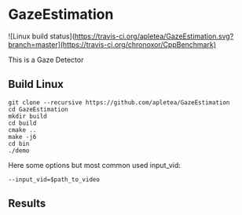 # GazeEstimation

![Linux build status](https://travis-ci.org/apletea/GazeEstimation.svg?branch=master](https://travis-ci.org/chronoxor/CppBenchmark)

This is a Gaze Detector 

## Build Linux
    git clone --recursive https://github.com/apletea/GazeEstimation
    cd GazeEstimation
    mkdir build
    cd build
    cmake ..
    make -j6
    cd bin
    ./demo


Here some options but most common used input_vid:

    --input_vid=$path_to_video


## Results
